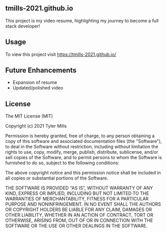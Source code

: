 ## tmills-2021.github.io
This project is my video resume, highlighting my journey to become a full stack developer!


## Usage
To view this project visit https://tmills-2021.github.io/

## Future Enhancements
* Expansion of resume
* Updated/polished video

## License
 
The MIT License (MIT)

Copyright (c) 2021 Tyler Mills

Permission is hereby granted, free of charge, to any person obtaining a copy of this software and associated documentation files (the "Software"), to deal in the Software without restriction, including without limitation the rights to use, copy, modify, merge, publish, distribute, sublicense, and/or sell copies of the Software, and to permit persons to whom the Software is furnished to do so, subject to the following conditions:

The above copyright notice and this permission notice shall be included in all copies or substantial portions of the Software.

THE SOFTWARE IS PROVIDED "AS IS", WITHOUT WARRANTY OF ANY KIND, EXPRESS OR IMPLIED, INCLUDING BUT NOT LIMITED TO THE WARRANTIES OF MERCHANTABILITY, FITNESS FOR A PARTICULAR PURPOSE AND NONINFRINGEMENT. IN NO EVENT SHALL THE AUTHORS OR COPYRIGHT HOLDERS BE LIABLE FOR ANY CLAIM, DAMAGES OR OTHER LIABILITY, WHETHER IN AN ACTION OF CONTRACT, TORT OR OTHERWISE, ARISING FROM, OUT OF OR IN CONNECTION WITH THE SOFTWARE OR THE USE OR OTHER DEALINGS IN THE SOFTWARE.
